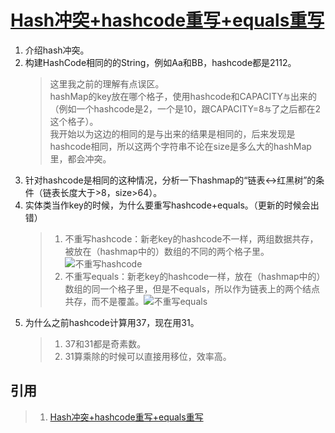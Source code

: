 # [Hash冲突+hashcode重写+equals重写](https://mp.weixin.qq.com/s/1V304OsOPPuBdI6GAzBUYQ)

1. 介绍hash冲突。
2. 构建HashCode相同的的String，例如Aa和BB，hashcode都是2112。
    >这里我之前的理解有点误区。  
    >hashMap的key放在哪个格子，使用hashcode和CAPACITY`与`出来的（例如一个hashcode是2，一个是10，跟CAPACITY=8`与`了之后都在2这个格子）。  
    >我开始以为这边的相同的是与出来的结果是相同的，后来发现是hashcode相同，所以这两个字符串不论在size是多么大的hashMap里，都会冲突。  
3. 针对hashcode是相同的这种情况，分析一下hashmap的“链表<->红黑树”的条件（链表长度大于>8，size>64）。
4. 实体类当作key的时候，为什么要重写hashcode+equals。（更新的时候会出错）
    >1. 不重写hashcode：新老key的hashcode不一样，两组数据共存，被放在（hashmap中的）数组的不同的两个格子里。![不重写hashcode](https://mmbiz.qpic.cn/mmbiz_png/lnCqjsQ6QHeHKjcpvlHpKNLxF11ELa8awpkjEbSUljDkicTEKCKK5gRprfcicdpicyxCPJGC84MicCF57NliaHOnKhA/640?wx_fmt=png&tp=webp&wxfrom=5&wx_lazy=1&wx_co=1)
    >2. 不重写equals：新老key的hashcode一样，放在（hashmap中的）数组的同一个格子里，但是不equals，所以作为链表上的两个结点共存，而不是覆盖。![不重写equals](https://mmbiz.qpic.cn/mmbiz_png/lnCqjsQ6QHeHKjcpvlHpKNLxF11ELa8aXlXXZSJvl1fr3pmhia56qOYhtEzyDdIBW6eoHQicYxDd4EFhY4c5HWYQ/640?wx_fmt=png&tp=webp&wxfrom=5&wx_lazy=1&wx_co=1)
5. 为什么之前hashcode计算用37，现在用31。
   >1. 37和31都是奇素数。
   >2. 31算乘除的时候可以直接用移位，效率高。

## 引用
>1. [Hash冲突+hashcode重写+equals重写](https://mp.weixin.qq.com/s/1V304OsOPPuBdI6GAzBUYQ)